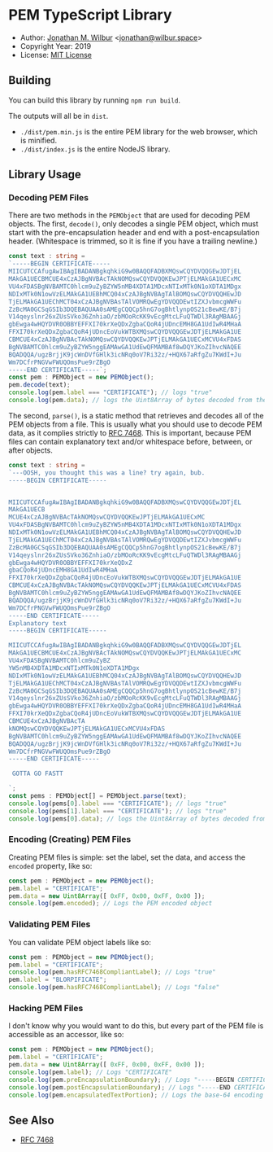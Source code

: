 # PEM TypeScript Library

* Author: [Jonathan M. Wilbur](https://jonathan.wilbur.space) <[jonathan@wilbur.space](mailto:jonathan@wilbur.space)>
* Copyright Year: 2019
* License: [MIT License](https://mit-license.org/)

## Building

You can build this library by running `npm run build`.

The outputs will all be in `dist`.

* `./dist/pem.min.js` is the entire PEM library for the web browser, which is minified.
* `./dist/index.js` is the entire NodeJS library.

## Library Usage

### Decoding PEM Files

There are two methods in the `PEMObject` that are used for decoding PEM
objects. The first, `decode()`, only decodes a single PEM object, which must
start with the pre-encapsulation header and end with a post-encapsulation
header. (Whitespace is trimmed, so it is fine if you have a trailing newline.)

```typescript
const text : string =
`-----BEGIN CERTIFICATE-----
MIICUTCCAfugAwIBAgIBADANBgkqhkiG9w0BAQQFADBXMQswCQYDVQQGEwJDTjEL
MAkGA1UECBMCUE4xCzAJBgNVBAcTAkNOMQswCQYDVQQKEwJPTjELMAkGA1UECxMC
VU4xFDASBgNVBAMTC0hlcm9uZyBZYW5nMB4XDTA1MDcxNTIxMTk0N1oXDTA1MDgx
NDIxMTk0N1owVzELMAkGA1UEBhMCQ04xCzAJBgNVBAgTAlBOMQswCQYDVQQHEwJD
TjELMAkGA1UEChMCT04xCzAJBgNVBAsTAlVOMRQwEgYDVQQDEwtIZXJvbmcgWWFu
ZzBcMA0GCSqGSIb3DQEBAQUAA0sAMEgCQQCp5hnG7ogBhtlynpOS21cBewKE/B7j
V14qeyslnr26xZUsSVko36ZnhiaO/zbMOoRcKK9vEcgMtcLFuQTWDl3RAgMBAAGj
gbEwga4wHQYDVR0OBBYEFFXI70krXeQDxZgbaCQoR4jUDncEMH8GA1UdIwR4MHaA
FFXI70krXeQDxZgbaCQoR4jUDncEoVukWTBXMQswCQYDVQQGEwJDTjELMAkGA1UE
CBMCUE4xCzAJBgNVBAcTAkNOMQswCQYDVQQKEwJPTjELMAkGA1UECxMCVU4xFDAS
BgNVBAMTC0hlcm9uZyBZYW5nggEAMAwGA1UdEwQFMAMBAf8wDQYJKoZIhvcNAQEE
BQADQQA/ugzBrjjK9jcWnDVfGHlk3icNRq0oV7Ri32z/+HQX67aRfgZu7KWdI+Ju
Wm7DCfrPNGVwFWUQOmsPue9rZBgO
-----END CERTIFICATE-----`;
const pem : PEMObject = new PEMObject();
pem.decode(text);
console.log(pem.label === "CERTIFICATE"); // logs "true"
console.log(pem.data); // logs the Uint8Array of bytes decoded from the base-64 data
```

The second, `parse()`, is a static method that retrieves and decodes all of the
PEM objects from a file. This is usually what you should use to decode PEM
data, as it complies strictly to [RFC 7468](https://tools.ietf.org/html/rfc7468).
This is important, because PEM files can contain explanatory text and/or
whitespace before, between, or after objects.

```typescript
const text : string =
`---OOSH, you thought this was a line? try again, bub.
-----BEGIN CERTIFICATE-----


MIICUTCCAfugAwIBAgIBADANBgkqhkiG9w0BAQQFADBXMQswCQYDVQQGEwJDTjEL
MAkGA1UECB
MCUE4xCzAJBgNVBAcTAkNOMQswCQYDVQQKEwJPTjELMAkGA1UECxMC
VU4xFDASBgNVBAMTC0hlcm9uZyBZYW5nMB4XDTA1MDcxNTIxMTk0N1oXDTA1MDgx
NDIxMTk0N1owVzELMAkGA1UEBhMCQ04xCzAJBgNVBAgTAlBOMQswCQYDVQQHEwJD
TjELMAkGA1UEChMCT04xCzAJBgNVBAsTAlVOMRQwEgYDVQQDEwtIZXJvbmcgWWFu
ZzBcMA0GCSqGSIb3DQEBAQUAA0sAMEgCQQCp5hnG7ogBhtlynpOS21cBewKE/B7j
V14qeyslnr26xZUsSVko36ZnhiaO/zbMOoRcKK9vEcgMtcLFuQTWDl3RAgMBAAGj
gbEwga4wHQYDVR0OBBYEFFXI70krXeQDxZ
gbaCQoR4jUDncEMH8GA1UdIwR4MHaA
FFXI70krXeQDxZgbaCQoR4jUDncEoVukWTBXMQswCQYDVQQGEwJDTjELMAkGA1UE
CBMCUE4xCzAJBgNVBAcTAkNOMQswCQYDVQQKEwJPTjELMAkGA1UECxMCVU4xFDAS
BgNVBAMTC0hlcm9uZyBZYW5nggEAMAwGA1UdEwQFMAMBAf8wDQYJKoZIhvcNAQEE
BQADQQA/ugzBrjjK9jcWnDVfGHlk3icNRq0oV7Ri32z/+HQX67aRfgZu7KWdI+Ju
Wm7DCfrPNGVwFWUQOmsPue9rZBgO
-----END CERTIFICATE-----
Explanatory text
-----BEGIN CERTIFICATE-----

MIICUTCCAfugAwIBAgIBADANBgkqhkiG9w0BAQQFADBXMQswCQYDVQQGEwJDTjEL
MAkGA1UECBMCUE4xCzAJBgNVBAcTAkNOMQswCQYDVQQKEwJPTjELMAkGA1UECxMC
VU4xFDASBgNVBAMTC0hlcm9uZyBZ
YW5nMB4XDTA1MDcxNTIxMTk0N1oXDTA1MDgx
NDIxMTk0N1owVzELMAkGA1UEBhMCQ04xCzAJBgNVBAgTAlBOMQswCQYDVQQHEwJD
TjELMAkGA1UEChMCT04xCzAJBgNVBAsTAlVOMRQwEgYDVQQDEwtIZXJvbmcgWWFu
ZzBcMA0GCSqGSIb3DQEBAQUAA0sAMEgCQQCp5hnG7ogBhtlynpOS21cBewKE/B7j
V14qeyslnr26xZUsSVko36ZnhiaO/zbMOoRcKK9vEcgMtcLFuQTWDl3RAgMBAAGj
gbEwga4wHQYDVR0OBBYEFFXI70krXeQDxZgbaCQoR4jUDncEMH8GA1UdIwR4MHaA
FFXI70krXeQDxZgbaCQoR4jUDncEoVukWTBXMQswCQYDVQQGEwJDTjELMAkGA1UE
CBMCUE4xCzAJBgNVBAcTA
kNOMQswCQYDVQQKEwJPTjELMAkGA1UECxMCVU4xFDAS
BgNVBAMTC0hlcm9uZyBZYW5nggEAMAwGA1UdEwQFMAMBAf8wDQYJKoZIhvcNAQEE
BQADQQA/ugzBrjjK9jcWnDVfGHlk3icNRq0oV7Ri32z/+HQX67aRfgZu7KWdI+Ju
Wm7DCfrPNGVwFWUQOmsPue9rZBgO
-----END CERTIFICATE-----

 GOTTA GO FASTT

`;
const pems : PEMObject[] = PEMObject.parse(text);
console.log(pems[0].label === "CERTIFICATE"); // logs "true"
console.log(pems[1].label === "CERTIFICATE"); // logs "true"
console.log(pems[0].data); // logs the Uint8Array of bytes decoded from the base-64 data
```

### Encoding (Creating) PEM Files

Creating PEM files is simple: set the label, set the data, and access the
`encoded` property, like so:

```typescript
const pem : PEMObject = new PEMObject();
pem.label = "CERTIFICATE";
pem.data = new Uint8Array([ 0xFF, 0x00, 0xFF, 0x00 ]);
console.log(pem.encoded); // Logs the PEM encoded object
```

### Validating PEM Files

You can validate PEM object labels like so:

```typescript
const pem : PEMObject = new PEMObject();
pem.label = "CERTIFICATE";
console.log(pem.hasRFC7468CompliantLabel); // Logs "true"
pem.label = "BLORPIFICATE";
console.log(pem.hasRFC7468CompliantLabel); // Logs "false"
```

### Hacking PEM Files

I don't know why you would want to do this, but every part of the PEM file
is accessible as an accessor, like so:

```typescript
const pem : PEMObject = new PEMObject();
pem.label = "CERTIFICATE";
pem.data = new Uint8Array([ 0xFF, 0x00, 0xFF, 0x00 ]);
console.log(pem.label); // Logs "CERTIFICATE"
console.log(pem.preEncapsulationBoundary); // Logs "-----BEGIN CERTIFICATE-----"
console.log(pem.postEncapsulationBoundary); // Logs "-----END CERTIFICATE-----"
console.log(pem.encapsulatedTextPortion); // Logs the base-64 encoding of pem.data
```

## See Also

* [RFC 7468](https://tools.ietf.org/html/rfc7468)
